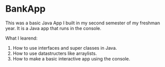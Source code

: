# BankApp
This was a basic Java App I built in my second semester of my freshman year.
It is a Java app that runs in the console.

What I learend:
  1. How to use interfaces and super classes in Java. 
  2. How to use datastructers like arraylists.
  3. How to make a basic interactive app using the console.
